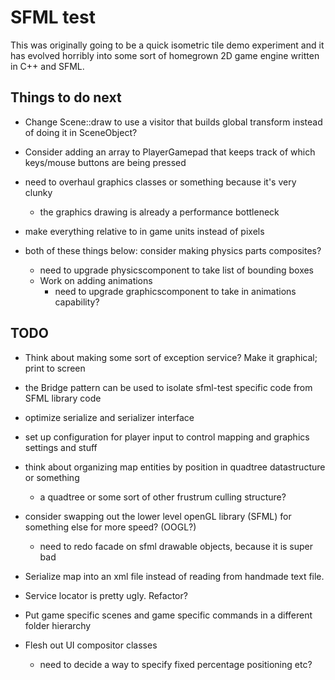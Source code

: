 SFML test
=========

This was originally going to be a quick isometric tile demo experiment and it has evolved horribly into some sort of homegrown 2D game engine written in C++ and SFML.

Things to do next
-----------------
* Change Scene::draw to use a visitor that builds global transform instead of doing it in SceneObject?

* Consider adding an array to PlayerGamepad that keeps track of which keys/mouse buttons
   are being pressed

* need to overhaul graphics classes or something because it's very clunky
   * the graphics drawing is already a performance bottleneck

* make everything relative to in game units instead of pixels

* both of these things below: consider making physics parts composites?
   * need to upgrade physicscomponent to take list of bounding boxes
   * Work on adding animations
      * need to upgrade graphicscomponent to take in animations capability?

TODO
----
* Think about making some sort of exception service? Make it graphical; print to screen
 
* the Bridge pattern can be used to isolate sfml-test specific code from SFML library code

* optimize serialize and serializer interface

* set up configuration for player input to control mapping and graphics settings and stuff

* think about organizing map entities by position in quadtree datastructure or something
   * a quadtree or some sort of other frustrum culling structure?

* consider swapping out the lower level openGL library (SFML) for something else for more speed? (OOGL?)
   * need to redo facade on sfml drawable objects, because it is super bad

* Serialize map into an xml file instead of reading from handmade text file.

* Service locator is pretty ugly. Refactor?

* Put game specific scenes and game specific commands in a different folder hierarchy

* Flesh out UI compositor classes
   * need to decide a way to specify fixed percentage positioning etc?
